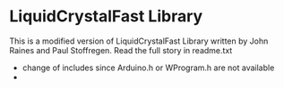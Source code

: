 # LiquidCrystalFast Library

This is a modified version of LiquidCrystalFast Library written by John Raines and Paul Stoffregen. Read the full story in readme.txt

* change of includes since Arduino.h or WProgram.h are not available
* 